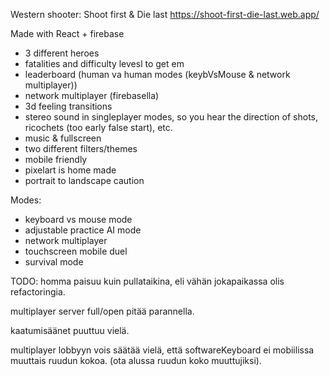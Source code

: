 Western shooter: Shoot first & Die last
https://shoot-first-die-last.web.app/

Made with React + firebase

- 3 different heroes
- fatalities and difficulty levesl to get em
- leaderboard (human va human modes (keybVsMouse & network multiplayer))
- network multiplayer (firebasella)
- 3d feeling transitions
- stereo sound in singleplayer modes, so you hear the direction of shots, ricochets (too early false start), etc.
- music & fullscreen
- two different filters/themes
- mobile friendly
- pixelart is home made
- portrait to landscape caution

Modes:

- keyboard vs mouse mode
- adjustable practice AI mode
- network multiplayer
- touchscreen mobile duel
- survival mode

TODO:
homma paisuu kuin pullataikina, eli vähän jokapaikassa olis refactoringia.

multiplayer server full/open pitää parannella.

kaatumisäänet puuttuu vielä.

multiplayer lobbyyn vois säätää vielä, että softwareKeyboard ei mobiilissa muuttais ruudun kokoa. (ota alussa ruudun koko muuttujiksi).
